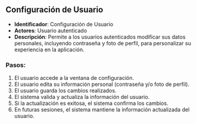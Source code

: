 ## Configuración de Usuario

- **Identificador**: Configuración de Usuario
- **Actores**: Usuario autenticado
- **Descripción**: Permite a los usuarios autenticados modificar sus datos personales, incluyendo contraseña y foto de perfil, para personalizar su experiencia en la aplicación.

### Pasos:

1. El usuario accede a la ventana de configuración.
2. El usuario edita su información personal (contraseña y/o foto de perfil).
3. El usuario guarda los cambios realizados.
4. El sistema valida y actualiza la información del usuario.
5. Si la actualización es exitosa, el sistema confirma los cambios.
6. En futuras sesiones, el sistema mantiene la información actualizada del usuario.
